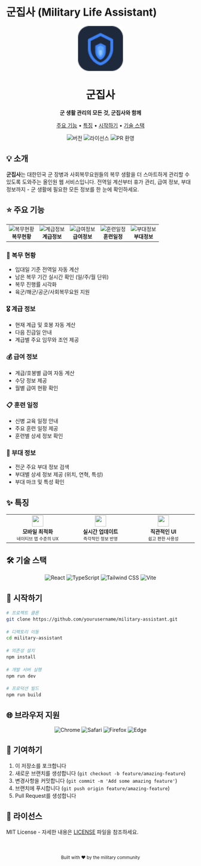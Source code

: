 # 군집사 (Military Life Assistant)

<div align="center">
  <img src="public/favicon.svg" alt="군집사 로고" width="120" height="120" />
  
  <h1>군집사</h1>
  <p><strong>군 생활 관리의 모든 것, 군집사와 함께</strong></p>

  <p>
    <a href="#주요-기능">주요 기능</a> •
    <a href="#특징">특징</a> •
    <a href="#시작하기">시작하기</a> •
    <a href="#기술-스택">기술 스택</a>
  </p>

  <img src="https://img.shields.io/badge/version-1.0.0-blue.svg" alt="버전" />
  <img src="https://img.shields.io/badge/license-MIT-green.svg" alt="라이선스" />
  <img src="https://img.shields.io/badge/PRs-welcome-brightgreen.svg" alt="PR 환영" />
</div>

## 💡 소개

**군집사**는 대한민국 군 장병과 사회복무요원들의 복무 생활을 더 스마트하게 관리할 수 있도록 도와주는 올인원 웹 서비스입니다. 전역일 계산부터 휴가 관리, 급여 정보, 부대 정보까지 - 군 생활에 필요한 모든 정보를 한 눈에 확인하세요.

## ⭐ 주요 기능

<div align="center">
  <table>
    <tr>
      <td align="center">
        <img src="https://lucide.dev/icons/calendar.svg" width="40" height="40" alt="복무현황" /><br />
        <b>복무현황</b>
      </td>
      <td align="center">
        <img src="https://lucide.dev/icons/medal.svg" width="40" height="40" alt="계급정보" /><br />
        <b>계급정보</b>
      </td>
      <td align="center">
        <img src="https://lucide.dev/icons/wallet.svg" width="40" height="40" alt="급여정보" /><br />
        <b>급여정보</b>
      </td>
      <td align="center">
        <img src="https://lucide.dev/icons/list-checks.svg" width="40" height="40" alt="훈련일정" /><br />
        <b>훈련일정</b>
      </td>
      <td align="center">
        <img src="https://lucide.dev/icons/building-2.svg" width="40" height="40" alt="부대정보" /><br />
        <b>부대정보</b>
      </td>
    </tr>
  </table>
</div>

### 📅 복무 현황
- 입대일 기준 전역일 자동 계산
- 남은 복무 기간 실시간 확인 (일/주/월 단위)
- 복무 진행률 시각화
- 육군/해군/공군/사회복무요원 지원

### 🎖️ 계급 정보
- 현재 계급 및 호봉 자동 계산
- 다음 진급일 안내
- 계급별 주요 임무와 조언 제공

### 💰 급여 정보
- 계급/호봉별 급여 자동 계산
- 수당 정보 제공
- 월별 급여 현황 확인

### 📋 훈련 일정
- 신병 교육 일정 안내
- 주요 훈련 일정 제공
- 훈련별 상세 정보 확인

### 🏢 부대 정보
- 전군 주요 부대 정보 검색
- 부대별 상세 정보 제공 (위치, 연혁, 특성)
- 부대 마크 및 특성 확인

## ✨ 특징

<div align="center">
  <table>
    <tr>
      <td align="center" width="200">
        <img src="https://lucide.dev/icons/smartphone.svg" width="30" height="30" /><br />
        <b>모바일 최적화</b><br />
        <small>네이티브 앱 수준의 UX</small>
      </td>
      <td align="center" width="200">
        <img src="https://lucide.dev/icons/zap.svg" width="30" height="30" /><br />
        <b>실시간 업데이트</b><br />
        <small>즉각적인 정보 반영</small>
      </td>
      <td align="center" width="200">
        <img src="https://lucide.dev/icons/layout-dashboard.svg" width="30" height="30" /><br />
        <b>직관적인 UI</b><br />
        <small>쉽고 편한 사용성</small>
      </td>
    </tr>
  </table>
</div>

## 🛠️ 기술 스택

<div align="center">
  <img src="https://img.shields.io/badge/React-61DAFB?style=for-the-badge&logo=react&logoColor=black" alt="React" />
  <img src="https://img.shields.io/badge/TypeScript-3178C6?style=for-the-badge&logo=typescript&logoColor=white" alt="TypeScript" />
  <img src="https://img.shields.io/badge/Tailwind_CSS-38B2AC?style=for-the-badge&logo=tailwind-css&logoColor=white" alt="Tailwind CSS" />
  <img src="https://img.shields.io/badge/Vite-646CFF?style=for-the-badge&logo=vite&logoColor=white" alt="Vite" />
</div>

## 🚀 시작하기

```bash
# 프로젝트 클론
git clone https://github.com/yourusername/military-assistant.git

# 디렉토리 이동
cd military-assistant

# 의존성 설치
npm install

# 개발 서버 실행
npm run dev

# 프로덕션 빌드
npm run build
```

## 🌐 브라우저 지원

<div align="center">
  <img src="https://img.shields.io/badge/Chrome-recommended-green.svg" alt="Chrome" />
  <img src="https://img.shields.io/badge/Safari-supported-yellow.svg" alt="Safari" />
  <img src="https://img.shields.io/badge/Firefox-supported-yellow.svg" alt="Firefox" />
  <img src="https://img.shields.io/badge/Edge-supported-yellow.svg" alt="Edge" />
</div>

## 🤝 기여하기

1. 이 저장소를 포크합니다
2. 새로운 브랜치를 생성합니다 (`git checkout -b feature/amazing-feature`)
3. 변경사항을 커밋합니다 (`git commit -m 'Add some amazing feature'`)
4. 브랜치에 푸시합니다 (`git push origin feature/amazing-feature`)
5. Pull Request를 생성합니다

## 📝 라이선스

MIT License - 자세한 내용은 [LICENSE](LICENSE) 파일을 참조하세요.

<div align="center">
  <br />
  <p>
    <sub>Built with ❤️ by the military community</sub>
  </p>
</div>
